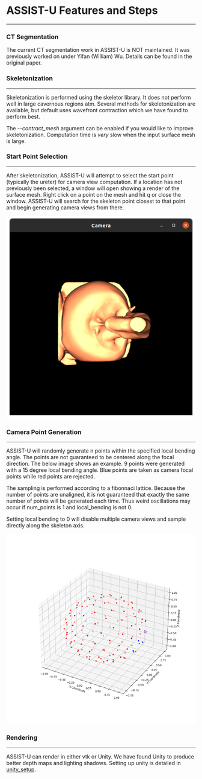 # ASSIST-U Features and Steps

---
### CT Segmentation

The current CT segmentation work in ASSIST-U is NOT maintained. It was previously worked on under Yifan (William) Wu. Details can be found in the original paper.


### Skeletonization

---

Skeletonization is performed using the skeletor library. It does not perform well in large cavernous regions atm. Several methods for skeletonization are available, but default uses wavefront contraction which we have found to perform best.

The _--contract_mesh_ argument can be enabled if you would like to improve skeletonization. Computation time is _very_ slow when the input surface mesh is large.

### Start Point Selection

---

After skeletonization, ASSIST-U will attempt to select the start point (typically the ureter) for camera view computation. If a location has not previously been selected, a window will open showing a render of the surface mesh. Right click on a point on the mesh and hit q or close the window.
ASSIST-U will search for the skeleton point closest to that point and begin generating camera views from there.


![Start Picker](./images/start_picker.png "Picking start point")

### Camera Point Generation

---
ASSIST-U will randomly generate n points within the specified local bending angle. The points are not guaranteed to be centered along the focal direction.
The below image shows an example. 9 points were generated with a 15 degree local bending angle. Blue points are taken as camera focal points while red points are rejected.

The sampling is performed according to a fibonnaci lattice. Because the number of points are unaligned, it is not guaranteed that exactly the same number of points will be generated each time. Thus weird oscillations may occur if num_points is 1 and local_bending is not 0.

Setting local bending to 0 will disable multiple camera views and sample directly along the skeleton axis.

![Getting Started](./images/camera_sampling.png "Camera Sampling")


### Rendering

---

ASSIST-U can render in either vtk or Unity. We have found Unity to produce better depth maps and lighting shadows. Setting up unity is detailed in [unity_setup](./unity_setup.md).